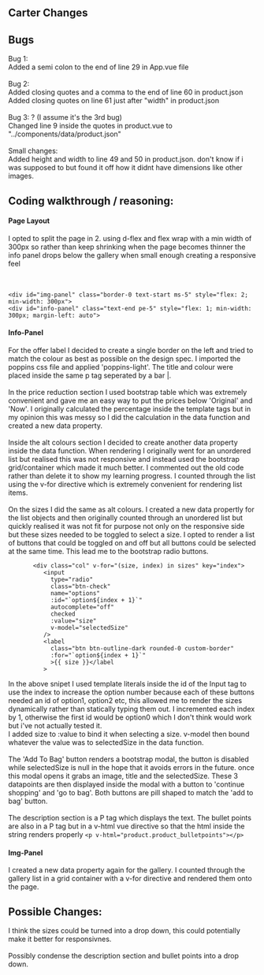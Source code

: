 ## Carter Changes

<h2>Bugs</h2>
Bug 1:<br>
Added a semi colon to the end of line 29 in App.vue file
<br>
<br>
Bug 2:<br>
Added closing quotes and a comma to the end of line 60 in product.json
Added closing quotes on line 61 just after "width" in product.json
<br>
<br>
Bug 3: ? (I assume it's the 3rd bug)<br>
Changed line 9 inside the quotes in product.vue to "../components/data/product.json"
<br>
<br>
Small changes:<br>
Added height and width to line 49 and 50 in product.json. don't know if i was supposed to but found it off how it didnt have dimensions like other images.

<h2>Coding walkthrough / reasoning:</h2>
<h4>Page Layout</h4>
I opted to split the page in 2. using d-flex and flex wrap with a min width of 300px so rather than keep shrinking when the page becomes thinner the info panel drops below the gallery when small enough creating a responsive feel<br>
<br></br>

    <div id="img-panel" class="border-0 text-start ms-5" style="flex: 2; min-width: 300px">
    <div id="info-panel" class="text-end pe-5" style="flex: 1; min-width: 300px; margin-left: auto">

<h4>Info-Panel</h4>
For the offer label I decided to create a single border on the left and tried to match the colour as best as possible on the design spec. I imported the poppins css file and applied 'poppins-light'. 
The title and colour were placed inside the same p tag seperated by a bar |.<br>
<br>
In the price reduction section I used bootstrap table which was extremely convenient and gave me an easy way to put the prices below 'Original' and 'Now'. I originally calculated the percentage inside the template tags but in my opinion this was messy so I did the calculation in the data function and created a new data property.<br>
<br>
Inside the alt colours section I decided to create another data property inside the data function. When rendering I originally went for an unordered list but realised this was not responsive and instead used the bootstrap grid/container which made it much better. I commented out the old code rather than delete it to show my learning progress. I counted through the list using the v-for directive which is extremely convenient for rendering list items.<br>
<br>
On the sizes I did the same as alt colours. I created a new data propertly for the list objects and then originally counted through an unordered list but quickly realised it was not fit for purpose not only on the responsive side but these sizes needed to be toggled to select a size. I opted to render a list of buttons that could be toggled on and off but all buttons could be selected at the same time. This lead me to the bootstrap radio buttons.

           <div class="col" v-for="(size, index) in sizes" key="index">
              <input
                type="radio"
                class="btn-check"
                name="options"
                :id="`option${index + 1}`"
                autocomplete="off"
                checked
                :value="size"
                v-model="selectedSize"
              />
              <label
                class="btn btn-outline-dark rounded-0 custom-border"
                :for="`option${index + 1}`"
                >{{ size }}</label
              >

In the above snipet I used template literals inside the id of the Input tag to use the index to increase the option number because each of these buttons needed an id of option1, option2 etc, this allowed me to render the sizes dynamically rather than statically typing them out. I incremented each index by 1, otherwise the first id would be option0 which I don't think would work but i've not actually tested it.<br>
I added size to :value to bind it when selecting a size. v-model then bound whatever the value was to selectedSize in the data function.
<br>
<br>
The 'Add To Bag' button renders a bootstrap modal, the button is disabled while selectedSize is null in the hope that it avoids errors in the future. once this modal opens it grabs an image, title and the selectedSize. These 3 datapoints are then displayed inside the modal with a button to 'continue shopping' and 'go to bag'. Both buttons are pill shaped to match the 'add to bag' button.
<br>
<br>
The description section is a P tag which displays the text. The bullet points are also in a P tag but in a v-html vue directive so that the html inside the string renders properly `<p v-html="product.product_bulletpoints"></p>`

<h4>Img-Panel</h4>
I created a new data property again for the gallery. I counted through the gallery list in a grid container with a v-for directive and rendered them onto the page.

<h2>Possible Changes:</h2>

I think the sizes could be turned into a drop down, this could potentially make it better for responsivnes. <br>
<br>
Possibly condense the description section and bullet points into a drop down.
